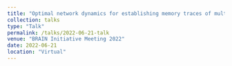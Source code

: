 ```yaml
---
title: "Optimal network dynamics for establishing memory traces of multivariate stimuli"
collection: talks
type: "Talk"
permalink: /talks/2022-06-21-talk
venue: "BRAIN Initiative Meeting 2022"
date: 2022-06-21
location: "Virtual"
---
```


